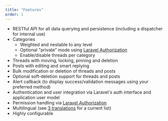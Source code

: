 ```yaml
---
title: "Features"
order: 1
---
```


* RESTful API for all data querying and persistence (including a dispatcher for internal use)
* Categories
  * Weighted and nestable to any level
  * Optional "private" mode using [Laravel Authorization](https://laravel.com/docs/5.1/authorization)
  * Enable/disable threads per category
* Threads with moving, locking, pinning and deletion
* Posts with editing and smart replying
* Bulk modification or deletion of threads and posts
* Optional soft-deletion support for threads and posts
* Alert callback (to display success/validation messages using your preferred method)
* Authentication and user integration via Laravel's auth interface and application user model
* Permission handling via [Laravel Authorization](https://laravel.com/docs/5.1/authorization)
* Multilingual (see [3 translations](https://github.com/Riari/laravel-forum/tree/docs/laravel-forum/3/translations) for a current list)
* Highly configurable
